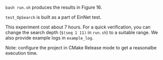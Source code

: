 `bash run.sh` produces the results in Figure 16.

`test_OpSearch` is built as a part of EinNet test.

This experiment cost about 7 hours. For a quick verification, you can change the search depth (`$(seq 1 11)` in `run.sh`) to a suitable range. We also provide example logs in `example_log`.

Note: configure the project in CMake Release mode to get a reasonalbe execution time.
